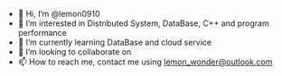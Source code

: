 - 👋 Hi, I’m @lemon0910
- 👀 I’m interested in Distributed System, DataBase, C++ and program performance
- 🌱 I’m currently learning DataBase and cloud service
- 💞️ I’m looking to collaborate on 
- 📫 How to reach me, contact me using lemon_wonder@outlook.com

<!---
lemon0910/lemon0910 is a ✨ special ✨ repository because its `README.md` (this file) appears on your GitHub profile.
You can click the Preview link to take a look at your changes.
--->
